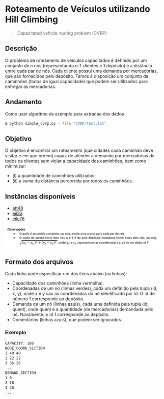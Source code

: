 # Roteamento de Veículos utilizando Hill Climbing
> Capacitated vehicle routing problem (CVRP)

## Descrição
O problema de roteamento de veículos capacitados é definido por um conjunto de n nós (representando n-1 clientes e 1 depósito) e a distância entre cada par de nós. Cada cliente possui uma demanda por mercadorias, que são fornecidos pelo depósito. Temos à disposição um conjunto de caminhões (todos de igual capacidade) que podem ser utilizados para entregar as mercadorias.

## Andamento
Como usar algoritmo de exemplo para extracao dos dados

```bash
& python simple_cvrp.py --file "CVRP/test.txt"
```

## Objetivo
O objetivo é encontrar um roteamento (que cidades cada caminhão deve visitar e em que ordem) capaz de atender à demanda por mercadorias de todos os clientes sem violar a capacidade dos caminhões, bem como minimizar:

- (i) a quantidade de caminhões utilizados;
- (ii) a soma da distância percorrida por todos os caminhões.

## Instâncias disponíveis
- [att48](CVRP/att48.vrp.txt)
- [eil33](CVRP/eil33.vrp.txt)
- [eilc76](CVRP/eilc76.vrp.txt)

![](img/img-1.png)

## Formato dos arquivos
Cada linha pode especificar um dos itens abaixo (as linhas):

- Capacidade dos caminhões (linha vermelha).
- Coordenadas de um nó (linhas verdes), cada um definido pela tupla (id, x, y), onde x e y são as
coordenadas do nó identificado por id. O id de número 1 corresponde ao depósito.
- Demanda de um nó (linhas azuis), cada uma definida pela tupla (id, quant), onde quant é a quantidade
(de mercadorias) demandada pelo nó. Novamente, o id 1 corresponde ao depósito.
- Comentários (linhas azuis), que podem ser ignorados.

### Exemplo
```
CAPACITY: 180
NODE_COORD_SECTION
1 40 40
2 22 22
3 36 26
...
DEMAND_SECTION
1 0
2 18
3 26
...
```
